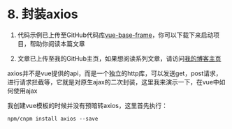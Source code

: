 # 8. 封装axios

1. 代码示例已上传至GitHub代码库[vue-base-frame](https://github.com/darenone/vue-base-frame)，你可以下载下来启动项目，帮助你阅读本篇文章

2. 文章已上传至我的GitHub主页，如果想阅读系列文章，请访问[我的博客主页](https://darenone.github.io/zongqiang-bookmarks/)

axios并不是vue提供的api，而是一个独立的http库，可以发送get，post请求，进行请求拦截等，它就是对原生ajax的二次封装，这里我来演示一下，在vue中如何使用ajax

我创建vue模板的时候并没有预暗转axios，这里首先执行：
```
npm/cnpm install axios --save
```


<style>
    .page p, div, ol {
        font-size: 14px;
    }
</style>